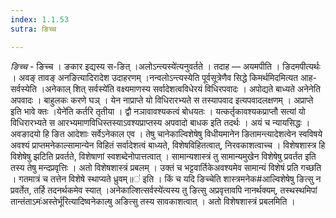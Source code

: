 ```yaml
---
index: 1.1.53
sutra: ङिच्च

---
```

_ङिच्च_ - ङिच्च । ङकार इद्यस्य स-ङित् ।अलोऽन्त्यस्ये॑त्यनुवर्तते । तदाह — अयमपीति । ङिदमपीत्यर्थः । अवङ् तावङ् अनङित्यादिरादेश उदाहरणम् ।नन्वलोऽन्त्यस्येति पूर्वसूत्रेणैव सिद्धे किमर्थमिदमित्यत आह-सर्वस्येति ।अनेकाल् शित् सर्वस्ये॑ति वक्ष्यमाणस्य सर्वादेशत्वविधेरयं विधिरपवादः । अपोद्यते बाध्यते अनेनेति अपवादः । बाहुलकः करणे घञ् । येन नाप्राप्ते यो विधिरारभ्यते स तस्यापवाद इत्यपवादलक्षणम् । अप्राप्ते इति भावे क्तः ।येने॑ति कर्तरि तृतीया । द्वौ नञावावश्यकत्वं बोधयतः । यत्कर्तृकावश्यकप्राप्तौ सत्यां यो विधिरारभ्यते स आरभ्यमाणविधिस्तस्याऽवश्यप्राप्तस्य अपवादो बाधक इति तदर्थः । अयं च न्यायसिद्धः । अवङादयो हि ङित आदेशाः सर्वेऽनेकाल एव । तेषु चानेकाल्विशेषेषु विधीयमानेन ङितामन्त्यादेशत्वेन स्वविषये अवश्यं प्राप्तमनेकाल्सामान्येन विहितं सर्वादेशत्वं बाध्यते, विशेषविहितत्वात्, निरवकाशत्वाच्च । विशेषशास्त्र हि विशेषेषु झटिति प्रवर्तते, विशेषाणां स्वशब्देनोपात्तत्वात् । सामान्यशास्त्रं तु सामान्यमुखेन विशेषेषु प्रवर्तत इति तस्य तेषु मन्दप्रवृत्तिः । अतो विशेषशास्त्रं प्रबलम् । उक्तं च भट्टवार्तिकेअवश्यमेव सामान्यं विशेषं प्रति गच्छति । गतमात्रं च तत्तेन विशेषे स्थाप्यते ध्रुवम्॥॑ इति । किं च यदि ङिच्चेति शास्त्रमनेक#आल्विशेषेषु ङित्सु न प्रवर्तेत, तर्हि तदनर्थकमेव स्यात् ।अनेकाल्शित्सर्वस्ये॑त्यस्य तु ङित्सु अप्रवृत्तावपि नानर्थक्यम्, तस्थस्थमिपां तान्तंताऽमः॑अस्तेर्भू॑रित्यादिष्वनेकाल्षु अङित्सु तस्य सावकाशत्वात् । अतो विशेषशास्त्रं प्रबलमिति । 